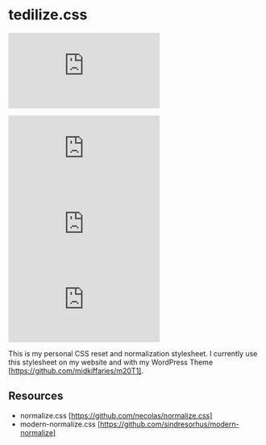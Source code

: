 # tedilize.css

![GitHub](https://img.shields.io/github/license/midkiffaries/tedilize.css?color=blue&style=for-the-badge)

[![GitHub last commit](https://img.shields.io/github/last-commit/midkiffaries/tedilize.css)](https://github.com/midkiffaries/tedilize.css/commits)
[![GitHub issues](https://img.shields.io/github/issues/midkiffaries/tedilize.css)](https://github.com/midkiffaries/tedilize.css/issues)
![GitHub code size in bytes](https://img.shields.io/github/languages/code-size/midkiffaries/tedilize.css)

This is my personal CSS reset and normalization stylesheet. I currently use this stylesheet on my website and with my WordPress Theme [https://github.com/midkiffaries/m20T1].

## Resources
- normalize.css [https://github.com/necolas/normalize.css]
- modern-normalize.css [https://github.com/sindresorhus/modern-normalize]